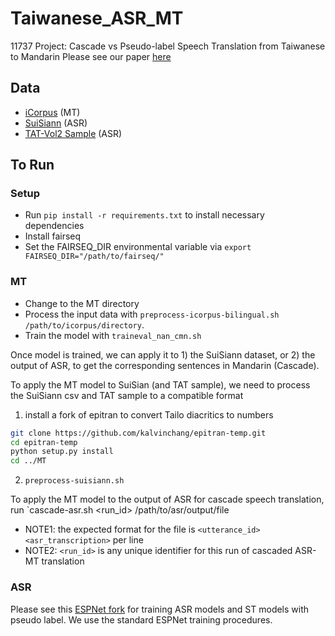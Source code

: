 # Taiwanese_ASR_MT
11737 Project: Cascade vs Pseudo-label Speech Translation from Taiwanese to Mandarin
Please see our paper [here](https://github.com/cuichenx/Taiwanese_ASR_MT/blob/main/Cascade%20vs%20Pseudo-Label%20Speech%20to%20Text%20Translation%20from%20Taiwanese%20to%20Mandarin.pdf)

## Data
- [iCorpus](https://github.com/Taiwanese-Corpus/icorpus_ka1_han3-ji7) (MT)
- [SuiSiann](https://suisiann-dataset.ithuan.tw/) (ASR)
- [TAT-Vol2 Sample](https://sites.google.com/speech.ntut.edu.tw/fsw/home/tat-corpus?authuser=0) (ASR)

## To Run
### Setup
- Run `pip install -r requirements.txt` to install necessary dependencies  
- Install fairseq
- Set the FAIRSEQ_DIR environmental variable via `export FAIRSEQ_DIR="/path/to/fairseq/"`  
### MT
- Change to the MT directory
- Process the input data with `preprocess-icorpus-bilingual.sh /path/to/icorpus/directory`.
- Train the model with `traineval_nan_cmn.sh`

Once model is trained, we can apply it to 1) the SuiSiann dataset, or 2) the output of ASR, 
to get the corresponding sentences in Mandarin (Cascade).


To apply the MT model to SuiSian (and TAT sample), we need to process the SuiSiann csv and TAT sample to a compatible format

1) install a fork of epitran to convert Tailo diacritics to numbers
```bash
git clone https://github.com/kalvinchang/epitran-temp.git
cd epitran-temp
python setup.py install
cd ../MT
```
2) `preprocess-suisiann.sh`

To apply the MT model to the output of ASR for cascade speech translation, run `cascade-asr.sh <run_id> /path/to/asr/output/file  
- NOTE1: the expected format for the file is `<utterance_id> <asr_transcription>` per line
- NOTE2: `<run_id>` is any unique identifier for this run of cascaded ASR-MT translation


### ASR
Please see this [ESPNet fork](https://github.com/yunhsuanchen/espnet/tree/master/egs2/nan_suisiann/asr1) for training ASR models and ST models with pseudo label. We use the standard ESPNet training procedures.
